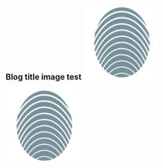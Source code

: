 ## Blog title image test <img src="https://github.com/VirtuallyRichmond/virtuallyrichmond.github.io/blob/main/test.png" alt="Testing test image.">
<img src="https://github.com/VirtuallyRichmond/virtuallyrichmond.github.io/blob/main/test.png">

